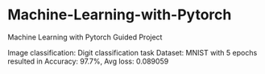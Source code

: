 # Machine-Learning-with-Pytorch
Machine Learning with Pytorch Guided Project

Image classification: Digit classification task
Dataset: MNIST
with 5 epochs resulted in Accuracy: 97.7%, Avg loss: 0.089059 
